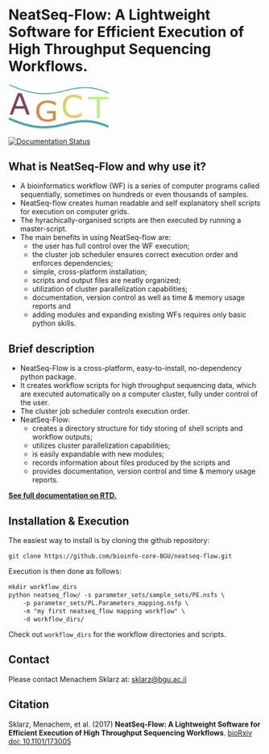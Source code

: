 # **NeatSeq-Flow**: A Lightweight Software for Efficient Execution of High Throughput Sequencing Workflows.
<img src="doc/source/figs/logo_Hor.png" alt="NeatSeq-Flow Logo" style="width: 200px;"/>

[![Documentation Status](https://readthedocs.org/projects/neatseq-flow/badge/?version=latest)](http://neatseq-flow.readthedocs.io/en/latest/?badge=latest)


What is NeatSeq-Flow and why use it?
-----------------------------
* A bioinformatics workflow (WF) is a series of computer programs called sequentially, sometimes on hundreds or even thousands of samples.
* NeatSeq-flow creates human readable and self explanatory shell scripts for execution on computer grids. 
* The hyrachically-organised scripts are then executed by running a master-script.
* The main benefits in using NeatSeq-flow are:
	* the user has full control over the WF execution;
	* the cluster job scheduler ensures correct execution order and enforces dependencies;
	* simple, cross-platform installation; 
	* scripts and output files are neatly organized;
	* utilization of cluster parallelization capabilities;
	* documentation, version control as well as time & memory usage reports and 
	* adding modules and expanding existing WFs requires only basic python skills.


Brief description
-----------------
* NeatSeq-Flow is a cross-platform, easy-to-install, no-dependency python package.
* It creates workflow scripts for high throughput sequencing data, which are executed automatically on a computer cluster, fully under control of the user.
* The cluster job scheduler controls execution order.
* NeatSeq-Flow:
	* creates a directory structure for tidy storing of shell scripts and workflow outputs;
	* utilizes cluster parallelization capabilities;
	* is easily expandable with new modules;
	* records information about files produced by the scripts and
	* provides documentation, version control and time & memory usage reports.



**[See full documentation on RTD.](http://NeatSeq-Flow.readthedocs.io/en/latest/)**

Installation & Execution
----------------------------

The easiest way to install is by cloning the github repository:

	git clone https://github.com/bioinfo-core-BGU/neatseq-flow.git

Execution is then done as follows:

	mkdir workflow_dirs
	python neatseq_flow/ -s parameter_sets/sample_sets/PE.nsfs \
		-p parameter_sets/PL.Parameters_mapping.nsfp \
		-m "my first neatseq_flow mapping workflow" \
		-d workflow_dirs/

Check out `workflow_dirs` for the workflow directories and scripts.

Contact
---------

Please contact Menachem Sklarz at: [sklarz@bgu.ac.il](mailto:sklarz@bgu.ac.il)

Citation
----------
Sklarz, Menachem, et al. (2017) **NeatSeq-Flow: A Lightweight Software for Efficient Execution of High Throughput Sequencing Workflows**. [bioRxiv doi: 10.1101/173005](http://www.biorxiv.org/content/early/2017/08/08/173005)
